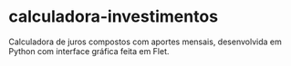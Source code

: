 # calculadora-investimentos
Calculadora de juros compostos com aportes mensais, desenvolvida em Python com interface gráfica feita em Flet.
